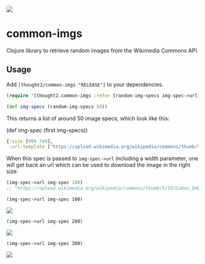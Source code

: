 ![](https://clojars.org/thought2/common-imgs/latest-version.svg)

# common-imgs

Clojure library to retrieve random images from the Wikimedia Commons API.

## Usage

Add `[thought2/common-imgs "RELEASE"]` to your dependencies.

```clj
(require '[thought2.common-imgs :refer [random-img-specs img-spec->url])

(def img-specs (random-img-specs 50))
```

This returns a list of around 50 image specs, which look like this:

(def img-spec (first img-specs))
```clj
{:size [999 749],
 :url-template ["https://upload.wikimedia.org/wikipedia/commons/thumb/5/55/Cuban_Embassy_in_Wellington.jpg/" "px-Cuban_Embassy_in_Wellington.jpg"]}
```

When this spec is passed to `img-spec->url` including a width parameter, one will get back an url which can be used to download the image in the right size:

```clj
(img-spec->url img-spec 100)
;; "https://upload.wikimedia.org/wikipedia/commons/thumb/5/55/Cuban_Embassy_in_Wellington.jpg/500px-Cuban_Embassy_in_Wellington.jpg"
```

`(img-spec->url img-spec 100)`

![](https://upload.wikimedia.org/wikipedia/commons/thumb/5/55/Cuban_Embassy_in_Wellington.jpg/100px-Cuban_Embassy_in_Wellington.jpg)


`(img-spec->url img-spec 200)`

![](https://upload.wikimedia.org/wikipedia/commons/thumb/5/55/Cuban_Embassy_in_Wellington.jpg/200px-Cuban_Embassy_in_Wellington.jpg)


`(img-spec->url img-spec 300)`

![](https://upload.wikimedia.org/wikipedia/commons/thumb/5/55/Cuban_Embassy_in_Wellington.jpg/300px-Cuban_Embassy_in_Wellington.jpg)

